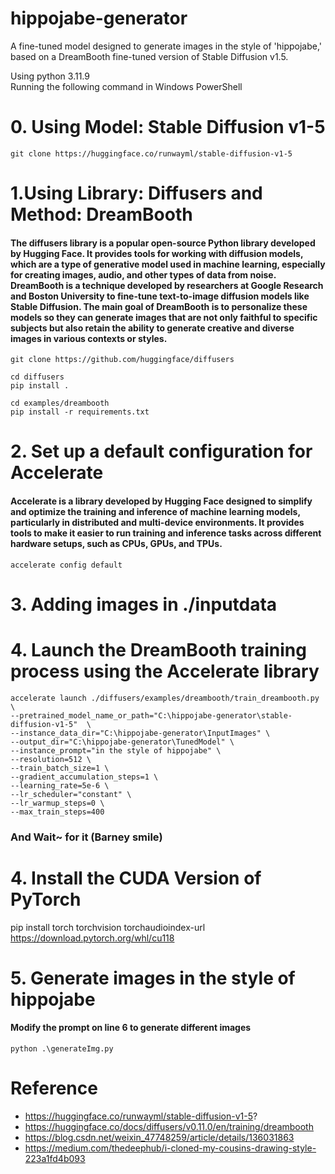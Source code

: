 # hippojabe-generator
A fine-tuned model designed to generate images in the style of 'hippojabe,' based on a DreamBooth fine-tuned version of Stable Diffusion v1.5.

Using python 3.11.9 <br>
Running the following command in Windows PowerShell

# 0. Using Model: Stable Diffusion v1-5
```
git clone https://huggingface.co/runwayml/stable-diffusion-v1-5 
```
# 1.Using Library: Diffusers and Method: DreamBooth
#### The diffusers library is a popular open-source Python library developed by Hugging Face. It provides tools for working with diffusion models, which are a type of generative model used in machine learning, especially for creating images, audio, and other types of data from noise. DreamBooth is a technique developed by researchers at Google Research and Boston University to fine-tune text-to-image diffusion models like Stable Diffusion. The main goal of DreamBooth is to personalize these models so they can generate images that are not only faithful to specific subjects but also retain the ability to generate creative and diverse images in various contexts or styles.
```
git clone https://github.com/huggingface/diffusers

cd diffusers
pip install .

cd examples/dreambooth
pip install -r requirements.txt
```
# 2. Set up a default configuration for Accelerate
#### Accelerate is a library developed by Hugging Face designed to simplify and optimize the training and inference of machine learning models, particularly in distributed and multi-device environments. It provides tools to make it easier to run training and inference tasks across different hardware setups, such as CPUs, GPUs, and TPUs.

```
accelerate config default
```
# 3. Adding images in ./inputdata 

# 4. Launch the DreamBooth training process using the Accelerate library
```
accelerate launch ./diffusers/examples/dreambooth/train_dreambooth.py  \
--pretrained_model_name_or_path="C:\hippojabe-generator\stable-diffusion-v1-5"  \
--instance_data_dir="C:\hippojabe-generator\InputImages" \
--output_dir="C:\hippojabe-generator\TunedModel" \
--instance_prompt="in the style of hippojabe" \
--resolution=512 \
--train_batch_size=1 \
--gradient_accumulation_steps=1 \
--learning_rate=5e-6 \
--lr_scheduler="constant" \
--lr_warmup_steps=0 \
--max_train_steps=400 

```
### And Wait~ for it (Barney smile)

# 4. Install the CUDA Version of PyTorch
pip install torch torchvision torchaudioindex-url https://download.pytorch.org/whl/cu118

# 5. Generate images in the style of hippojabe
#### Modify the prompt on line 6 to generate different images
```
python .\generateImg.py
```

# Reference 
- https://huggingface.co/runwayml/stable-diffusion-v1-5?
- https://huggingface.co/docs/diffusers/v0.11.0/en/training/dreambooth
- https://blog.csdn.net/weixin_47748259/article/details/136031863
- https://medium.com/thedeephub/i-cloned-my-cousins-drawing-style-223a1fd4b093